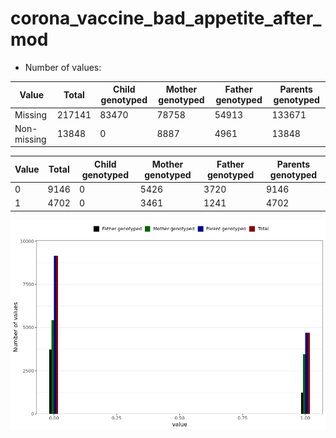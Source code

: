 # corona_vaccine_bad_appetite_after_mod
- Number of values:

| Value | Total | Child genotyped | Mother genotyped | Father genotyped | Parents genotyped |
| ----- | ----- | --------------- | ---------------- | ---------------- |---------------- |
| Missing | 217141 | 83470 | 78758 | 54913 | 133671 |
| Non-missing | 13848 | 0 | 8887 | 4961 | 13848 |

| Value | Total | Child genotyped | Mother genotyped | Father genotyped | Parents genotyped |
| ----- | ----- | --------------- | ---------------- | ---------------- |---------------- |
| 0 | 9146 | 0 | 5426 | 3720 | 9146 |
| 1 | 4702 | 0 | 3461 | 1241 | 4702 |



![](corona_vaccine_bad_appetite_after_mod_n.png)



